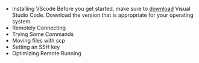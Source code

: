- Installing VScode
Before you get started, make sure to [download](https://code.visualstudio.com/download) Visual Studio Code. Download the version that is appropriate for your operating system.
- Remotely Connecting
- Trying Some Commands
- Moving files with scp
- Setting an SSH key
- Optimizing Remote Running
